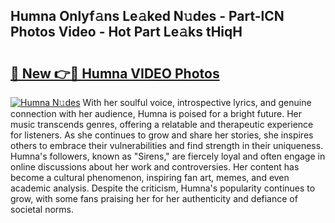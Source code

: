 ## Humna Onlyf𝚊ns Le𝚊ked N𝚞des - Part-lCN Photos Video - Hot Part Le𝚊ks tHiqH

# <h2><a href="http://ac54279.deff.icu/?id=Humna">🔗 New 👉🔴 Humna VIDEO Photos</a></h2>

[![Humna N𝚞des](https://i.imgur.com/rIISA9y.gif)](http://ac54279.deff.icu/?id=Humna)
With her soulful voice, introspective lyrics, and genuine connection with her audience, Humna is poised for a bright future. Her music transcends genres, offering a relatable and therapeutic experience for listeners. As she continues to grow and share her stories, she inspires others to embrace their vulnerabilities and find strength in their uniqueness. Humna's followers, known as "Sirens," are fiercely loyal and often engage in online discussions about her work and controversies. Her content has become a cultural phenomenon, inspiring fan art, memes, and even academic analysis. Despite the criticism, Humna's popularity continues to grow, with some fans praising her for her authenticity and defiance of societal norms.
